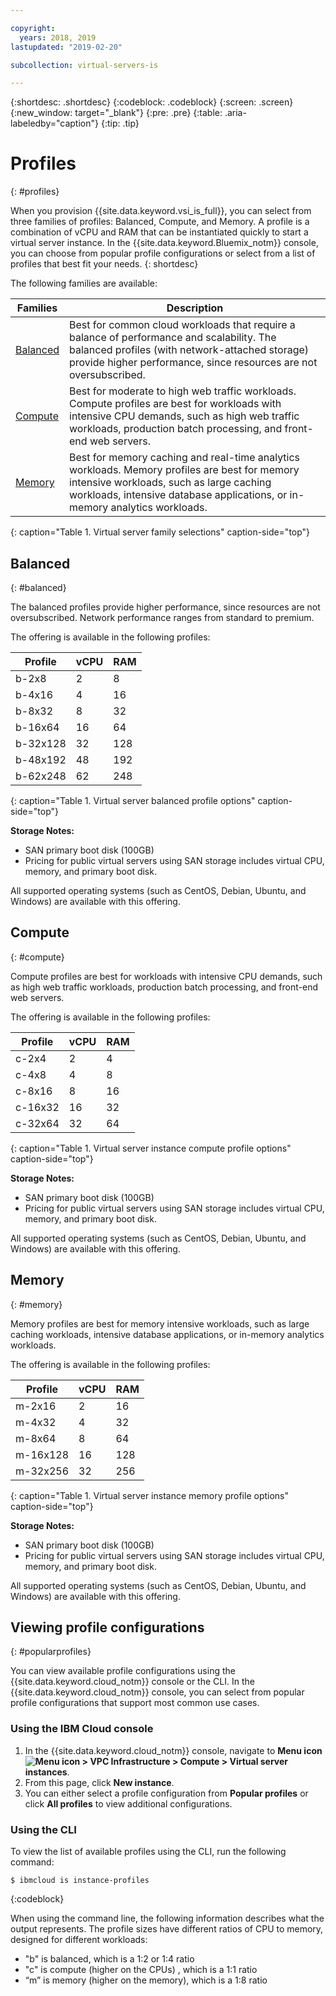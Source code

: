 ```yaml
---

copyright:
  years: 2018, 2019
lastupdated: "2019-02-20"

subcollection: virtual-servers-is

---
```


{:shortdesc: .shortdesc}
{:codeblock: .codeblock}
{:screen: .screen}
{:new_window: target="_blank"}
{:pre: .pre}
{:table: .aria-labeledby="caption"}
{:tip: .tip}

# Profiles
{: #profiles}

When you provision {{site.data.keyword.vsi_is_full}}, you can select from three families of profiles: Balanced, Compute, and Memory. A profile is a combination of vCPU and RAM that can be instantiated quickly to start a virtual server instance. In the {{site.data.keyword.Bluemix_notm}} console, you can choose from popular profile configurations or select from a list of profiles that best fit your needs.
{: shortdesc}

The following families are available:

| Families | Description |
| -------- | ----------- |
| [Balanced](#balanced) | Best for common cloud workloads that require a balance of performance and scalability. The balanced profiles (with network-attached storage) provide higher performance, since resources are not oversubscribed. |
| [Compute](#compute)  | Best for moderate to high web traffic workloads. Compute profiles are best for workloads with intensive CPU demands, such as high web traffic workloads, production batch processing, and front-end web servers. |
| [Memory](#memory) | Best for memory caching and real-time analytics workloads. Memory profiles are best for memory intensive workloads, such as large caching workloads, intensive database applications, or in-memory analytics workloads. |
{: caption="Table 1. Virtual server family selections" caption-side="top"}

## Balanced
{: #balanced}

The balanced profiles provide higher performance, since resources are not oversubscribed. Network performance ranges from standard to premium.

The offering is available in the following profiles:

| Profile | vCPU | RAM |
|---------|---------|---------|
| b-2x8 | 2 | 8 |
| b-4x16 | 4 | 16 |
| b-8x32 | 8 | 32 |
| b-16x64 | 16 | 64 |
| b-32x128 | 32  | 128 |
| b-48x192 | 48 | 192 |
| b-62x248 | 62 | 248 |
{: caption="Table 1. Virtual server balanced profile options" caption-side="top"}

**Storage Notes:**

* SAN primary boot disk (100GB)
* Pricing for public virtual servers using SAN storage includes virtual CPU, memory, and primary boot disk.

All supported operating systems (such as CentOS, Debian, Ubuntu, and Windows) are available with this offering.

## Compute
{: #compute}

Compute profiles are best for workloads with intensive CPU demands, such as high web traffic workloads, production batch processing, and
front-end web servers.

The offering is available in the following profiles:

| Profile | vCPU | RAM |
|---------|---------|---------|
| c-2x4 | 2 | 4 |
| c-4x8 | 4 | 8 |
| c-8x16 | 8 | 16 |
| c-16x32 | 16 | 32 |
| c-32x64 | 32  | 64 |
{: caption="Table 1. Virtual server instance compute profile options" caption-side="top"}

**Storage Notes:**

* SAN primary boot disk (100GB)
* Pricing for public virtual servers using SAN storage includes virtual CPU, memory, and primary boot disk.

All supported operating systems (such as CentOS, Debian, Ubuntu, and Windows) are available with this offering.

## Memory
{: #memory}

Memory profiles are best for memory intensive workloads, such as large caching workloads, intensive database applications, or in-memory
analytics workloads.

The offering is available in the following profiles:

| Profile | vCPU | RAM |
|---------|---------|---------|
| m-2x16 | 2 | 16 |
| m-4x32 | 4 | 32 |
| m-8x64 | 8 | 64 |
| m-16x128 | 16 | 128 |
| m-32x256 | 32 | 256 |
{: caption="Table 1. Virtual server instance memory profile options" caption-side="top"}

**Storage Notes:**

* SAN primary boot disk (100GB)
* Pricing for public virtual servers using SAN storage includes virtual CPU, memory, and primary boot disk.

All supported operating systems (such as CentOS, Debian, Ubuntu, and Windows) are available with this offering.



## Viewing profile configurations
{: #popularprofiles}

You can view available profile configurations using the {{site.data.keyword.cloud_notm}} console or the CLI. In the {{site.data.keyword.cloud_notm}} console, you can select from popular profile configurations that support most common use cases.

### Using the IBM Cloud console
1. In the {{site.data.keyword.cloud_notm}} console, navigate to **Menu icon ![Menu icon](../icons/icon_hamburger.svg) > VPC Infrastructure > Compute > Virtual server instances**.
2. From this page, click **New instance**.
3. You can either select a profile configuration from **Popular profiles** or click **All profiles** to view additional configurations.

### Using the CLI
To view the list of available profiles using the CLI, run the following command:
```
$ ibmcloud is instance-profiles
```
{:codeblock}

When using the command line, the following information describes what the output represents. The profile sizes have different ratios of CPU to memory, designed for different workloads:

*  "b" is balanced, which is a 1:2 or 1:4 ratio
*  "c" is compute (higher on the CPUs) , which is a 1:1 ratio
*  “m” is memory (higher on the memory), which is a 1:8 ratio
